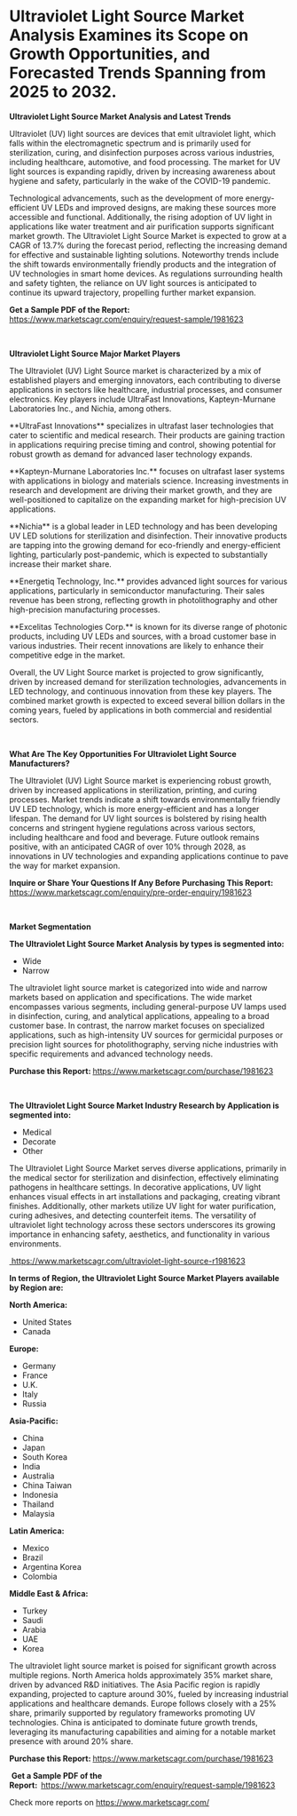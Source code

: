 <p><h1>Ultraviolet Light Source Market Analysis Examines its Scope on Growth Opportunities, and Forecasted Trends Spanning from 2025 to 2032.</h1></p><p><strong>Ultraviolet Light Source Market Analysis and Latest Trends</strong></p>
<p><p>Ultraviolet (UV) light sources are devices that emit ultraviolet light, which falls within the electromagnetic spectrum and is primarily used for sterilization, curing, and disinfection purposes across various industries, including healthcare, automotive, and food processing. The market for UV light sources is expanding rapidly, driven by increasing awareness about hygiene and safety, particularly in the wake of the COVID-19 pandemic. </p><p>Technological advancements, such as the development of more energy-efficient UV LEDs and improved designs, are making these sources more accessible and functional. Additionally, the rising adoption of UV light in applications like water treatment and air purification supports significant market growth. The Ultraviolet Light Source Market is expected to grow at a CAGR of 13.7% during the forecast period, reflecting the increasing demand for effective and sustainable lighting solutions. Noteworthy trends include the shift towards environmentally friendly products and the integration of UV technologies in smart home devices. As regulations surrounding health and safety tighten, the reliance on UV light sources is anticipated to continue its upward trajectory, propelling further market expansion.</p></p>
<p><strong>Get a Sample PDF of the Report:&nbsp;</strong> <a href="https://www.marketscagr.com/enquiry/request-sample/1981623?utm_campaign=2994&utm_medium=2&utm_source=Github&utm_content=ia&utm_term=05042025&utm_id=ultraviolet-light-source">https://www.marketscagr.com/enquiry/request-sample/1981623</a></p>
<p>&nbsp;</p>
<p><strong>Ultraviolet Light Source Major Market Players</strong></p>
<p><p>The Ultraviolet (UV) Light Source market is characterized by a mix of established players and emerging innovators, each contributing to diverse applications in sectors like healthcare, industrial processes, and consumer electronics. Key players include UltraFast Innovations, Kapteyn-Murnane Laboratories Inc., and Nichia, among others.</p><p>**UltraFast Innovations** specializes in ultrafast laser technologies that cater to scientific and medical research. Their products are gaining traction in applications requiring precise timing and control, showing potential for robust growth as demand for advanced laser technology expands.</p><p>**Kapteyn-Murnane Laboratories Inc.** focuses on ultrafast laser systems with applications in biology and materials science. Increasing investments in research and development are driving their market growth, and they are well-positioned to capitalize on the expanding market for high-precision UV applications.</p><p>**Nichia** is a global leader in LED technology and has been developing UV LED solutions for sterilization and disinfection. Their innovative products are tapping into the growing demand for eco-friendly and energy-efficient lighting, particularly post-pandemic, which is expected to substantially increase their market share.</p><p>**Energetiq Technology, Inc.** provides advanced light sources for various applications, particularly in semiconductor manufacturing. Their sales revenue has been strong, reflecting growth in photolithography and other high-precision manufacturing processes.</p><p>**Excelitas Technologies Corp.** is known for its diverse range of photonic products, including UV LEDs and sources, with a broad customer base in various industries. Their recent innovations are likely to enhance their competitive edge in the market.</p><p>Overall, the UV Light Source market is projected to grow significantly, driven by increased demand for sterilization technologies, advancements in LED technology, and continuous innovation from these key players. The combined market growth is expected to exceed several billion dollars in the coming years, fueled by applications in both commercial and residential sectors.</p></p>
<p>&nbsp;</p>
<p><strong>What Are The Key Opportunities For Ultraviolet Light Source Manufacturers?</strong></p>
<p><p>The Ultraviolet (UV) Light Source market is experiencing robust growth, driven by increased applications in sterilization, printing, and curing processes. Market trends indicate a shift towards environmentally friendly UV LED technology, which is more energy-efficient and has a longer lifespan. The demand for UV light sources is bolstered by rising health concerns and stringent hygiene regulations across various sectors, including healthcare and food and beverage. Future outlook remains positive, with an anticipated CAGR of over 10% through 2028, as innovations in UV technologies and expanding applications continue to pave the way for market expansion.</p></p>
<p><strong>Inquire or Share Your Questions If Any Before Purchasing This Report:</strong> <a href="https://www.marketscagr.com/enquiry/pre-order-enquiry/1981623?utm_campaign=2994&utm_medium=2&utm_source=Github&utm_content=ia&utm_term=05042025&utm_id=ultraviolet-light-source">https://www.marketscagr.com/enquiry/pre-order-enquiry/1981623</a></p>
<p>&nbsp;</p>
<p><strong>Market Segmentation</strong></p>
<p><strong>The Ultraviolet Light Source Market Analysis by types is segmented into:</strong></p>
<p><ul><li>Wide</li><li>Narrow</li></ul></p>
<p><p>The ultraviolet light source market is categorized into wide and narrow markets based on application and specifications. The wide market encompasses various segments, including general-purpose UV lamps used in disinfection, curing, and analytical applications, appealing to a broad customer base. In contrast, the narrow market focuses on specialized applications, such as high-intensity UV sources for germicidal purposes or precision light sources for photolithography, serving niche industries with specific requirements and advanced technology needs.</p></p>
<p><strong>Purchase this Report:&nbsp;</strong><a href="https://www.marketscagr.com/purchase/1981623?utm_campaign=2994&utm_medium=2&utm_source=Github&utm_content=ia&utm_term=05042025&utm_id=ultraviolet-light-source">https://www.marketscagr.com/purchase/1981623</a></p>
<p>&nbsp;</p>
<p><strong>The Ultraviolet Light Source Market Industry Research by Application is segmented into:</strong></p>
<p><ul><li>Medical</li><li>Decorate</li><li>Other</li></ul></p>
<p><p>The Ultraviolet Light Source Market serves diverse applications, primarily in the medical sector for sterilization and disinfection, effectively eliminating pathogens in healthcare settings. In decorative applications, UV light enhances visual effects in art installations and packaging, creating vibrant finishes. Additionally, other markets utilize UV light for water purification, curing adhesives, and detecting counterfeit items. The versatility of ultraviolet light technology across these sectors underscores its growing importance in enhancing safety, aesthetics, and functionality in various environments.</p></p>
<p><a href="https://www.marketscagr.com/ultraviolet-light-source-r1981623?utm_campaign=2994&utm_medium=2&utm_source=Github&utm_content=ia&utm_term=05042025&utm_id=ultraviolet-light-source">&nbsp;https://www.marketscagr.com/ultraviolet-light-source-r1981623</a></p>
<p><strong>In terms of Region, the Ultraviolet Light Source Market Players available by Region are:</strong></p>
<p>
    <p> <strong> North America: </strong>
        <ul>
            <li>United States</li>
            <li>Canada</li>
        </ul>
        </p> 
    <p> <strong> Europe: </strong>
        <ul>
            <li>Germany</li>
            <li>France</li>
            <li>U.K.</li>
            <li>Italy</li>
            <li>Russia</li>
        </ul>
        </p> 
    <p> <strong> Asia-Pacific: </strong>
        <ul>
            <li>China</li>
            <li>Japan</li>
            <li>South Korea</li>
            <li>India</li>
            <li>Australia</li>
            <li>China Taiwan</li>
            <li>Indonesia</li>
            <li>Thailand</li>
            <li>Malaysia</li>
        </ul>
        </p> 
    <p> <strong> Latin America: </strong>
        <ul>
            <li>Mexico</li>
            <li>Brazil</li>
            <li>Argentina Korea</li>
            <li>Colombia</li>
        </ul>
        </p> 
    <p> <strong> Middle East & Africa: </strong>
        <ul>
            <li>Turkey</li>
            <li>Saudi</li>
            <li>Arabia</li>
            <li>UAE</li>
            <li>Korea</li>
        </ul>
    </p>
    </p>
<p><p>The ultraviolet light source market is poised for significant growth across multiple regions. North America holds approximately 35% market share, driven by advanced R&D initiatives. The Asia Pacific region is rapidly expanding, projected to capture around 30%, fueled by increasing industrial applications and healthcare demands. Europe follows closely with a 25% share, primarily supported by regulatory frameworks promoting UV technologies. China is anticipated to dominate future growth trends, leveraging its manufacturing capabilities and aiming for a notable market presence with around 20% share.</p></p>
<p><strong>Purchase this Report: </strong><a href="https://www.marketscagr.com/purchase/1981623?utm_campaign=2994&utm_medium=2&utm_source=Github&utm_content=ia&utm_term=05042025&utm_id=ultraviolet-light-source">https://www.marketscagr.com/purchase/1981623</a></p>
<p>&nbsp;<strong>Get a Sample PDF of the Report:&nbsp;&nbsp;</strong><a href="https://www.marketscagr.com/enquiry/request-sample/1981623?utm_campaign=2994&utm_medium=2&utm_source=Github&utm_content=ia&utm_term=05042025&utm_id=ultraviolet-light-source">https://www.marketscagr.com/enquiry/request-sample/1981623</a></p>
<p><strong></strong></p>
<p>Check more reports on <a href="https://www.marketscagr.com/?utm_campaign=2994&utm_medium=2&utm_source=Github&utm_content=ia&utm_term=05042025&utm_id=ultraviolet-light-source">https://www.marketscagr.com/</a></p>